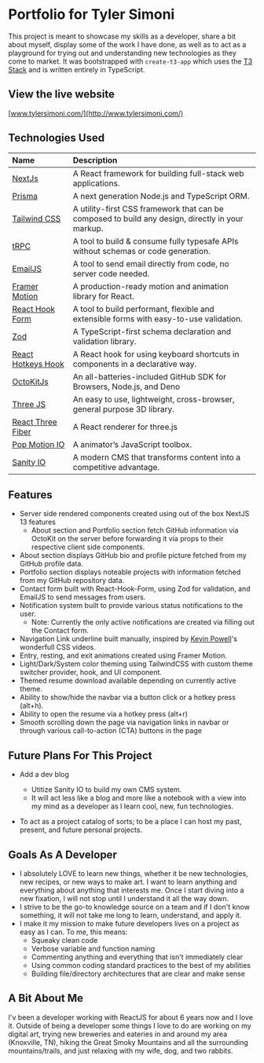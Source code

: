 # Portfolio for Tyler Simoni

This project is meant to showcase my skills as a developer, share a bit about myself, display some of the work I have done, as well as to act as a playground for trying out and understanding new technologies as they come to market. It was bootstrapped with `create-t3-app` which uses the [T3 Stack](https://create.t3.gg/) and is written entirely in TypeScript.

## View the live website
[www.tylersimoni.com/](http://www.tylersimoni.com/)

## Technologies Used
| Name | Description |
|:------|:------|
| [NextJs](https://nextjs.org)| A React framework for building full-stack web applications. |
| [Prisma](https://prisma.io) | A next generation Node.js and TypeScript ORM. |
| [Tailwind CSS](https://tailwindcss.com) | A utility-first CSS framework that can be composed to build any design, directly in your markup. |
| [tRPC](https://trpc.io) |  A tool to build & consume fully typesafe APIs without schemas or code generation. |
| [EmailJS](https://www.emailjs.com/)| A tool to send email directly from code, no server code needed. |
| [Framer Motion](https://www.framer.com/motion/)| A production-ready motion and animation library for React. |
| [React Hook Form](https://react-hook-form.com/)| A tool to build performant, flexible and extensible forms with easy-to-use validation. |
| [Zod](https://zod.dev/)| A TypeScript-first schema declaration and validation library. |
| [React Hotkeys Hook](https://github.com/JohannesKlauss/react-hotkeys-hook)| A React hook for using keyboard shortcuts in components in a declarative way. |
| [OctoKitJs](https://github.com/octokit/octokit.js)| An all-batteries-included GitHub SDK for Browsers, Node.js, and Deno |
| [Three JS](https://threejs.org/)| An easy to use, lightweight, cross-browser, general purpose 3D library. |
| [React Three Fiber](https://docs.pmnd.rs/react-three-fiber/getting-started/introduction)| A React renderer for three.js |
| [Pop Motion IO](https://popmotion.io/)| A animator’s JavaScript toolbox.|
| [Sanity IO](https://www.sanity.io/)| A modern CMS that transforms content into a competitive advantage. |

## Features

- Server side rendered components created using out of the box NextJS 13 features
  - About section and Portfolio section fetch GitHub information via OctoKit on the server before forwarding it via props to their respective client side components.
- About section displays GitHub bio and profile picture fetched from my GitHub profile data.
- Portfolio section displays noteable projects with information fetched from my GitHub repository data.
- Contact form built with React-Hook-Form, using Zod for validation, and EmailJS to send messages from users.
- Notification system built to provide various status notifications to the user.
  - Note: Currently the only active notifications are created via filling out the Contact form.
- Navigation Link underline built manually, inspired by [Kevin Powell](https://www.youtube.com/@KevinPowell)'s wonderfull CSS videos.
- Entry, resting, and exit animations created using Framer Motion.
- Light/Dark/System color theming using TailwindCSS with custom theme switcher provider, hook, and UI component.
- Themed resume download available depending on currently active theme.
- Ability to show/hide the navbar via a button click or a hotkey press (alt+h).
- Ability to open the resume via a hotkey press (alt+r)
- Smooth scrolling down the page via navigation links in navbar or through various call-to-action (CTA) buttons in the page

## Future Plans For This Project

- Add a dev blog

  - Utitize Sanity IO to build my own CMS system.
  - It will act less like a blog and more like a notebook with a view into my mind as a developer as I learn cool, new, fun technologies.

- To act as a project catalog of sorts; to be a place I can host my past, present, and future personal projects.

## Goals As A Developer

- I absolutely LOVE to learn new things, whether it be new technologies, new recipes, or new ways to make art. I want to learn anything and everything about anything that interests me. Once I start diving into a new fixation, I will not stop until I understand it all the way down.
- I strive to be the go-to knowledge source on a team and if I don't know something, it will not take me long to learn, understand, and apply it.
- I make it my mission to make future developers lives on a project as easy as I can. To me, this means:
  - Squeaky clean code
  - Verbose variable and function naming
  - Commenting anything and everything that isn't immediately clear
  - Using common coding standard practices to the best of my abilities
  - Building file/directory architectures that are clear and make sense

## A Bit About Me

I'v been a developer working with ReactJS for about 6 years now and I love it. Outside of being a developer some things I love to do are working on my digital art, trying new breweries and eateries in and around my area (Knoxville, TN), hiking the Great Smoky Mountains and all the surrounding mountains/trails, and just relaxing with my wife, dog, and two rabbits.
